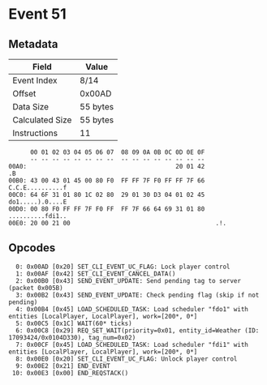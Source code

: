 # Event 51

## Metadata

| Field           | Value    |
|-----------------|----------|
| Event Index     | 8/14     |
| Offset          | 0x00AD   |
| Data Size       | 55 bytes |
| Calculated Size | 55 bytes |
| Instructions    | 11       |

```
      00 01 02 03 04 05 06 07  08 09 0A 0B 0C 0D 0E 0F
      -- -- -- -- -- -- -- --  -- -- -- -- -- -- -- --
00A0:                                         20 01 42                .B
00B0: 43 00 43 01 45 00 80 F0  FF FF 7F F0 FF FF 7F 66  C.C.E..........f
00C0: 64 6F 31 01 80 1C 02 80  29 01 30 D3 04 01 02 45  do1.....).0....E
00D0: 00 80 F0 FF FF 7F F0 FF  FF 7F 66 64 69 31 01 80  ..........fdi1..
00E0: 20 00 21 00                                        .!.            
```

## Opcodes

```
  0: 0x00AD [0x20] SET_CLI_EVENT_UC_FLAG: Lock player control
  1: 0x00AF [0x42] SET_CLI_EVENT_CANCEL_DATA()
  2: 0x00B0 [0x43] SEND_EVENT_UPDATE: Send pending tag to server (packet 0x005B)
  3: 0x00B2 [0x43] SEND_EVENT_UPDATE: Check pending flag (skip if not pending)
  4: 0x00B4 [0x45] LOAD_SCHEDULED_TASK: Load scheduler "fdo1" with entities [LocalPlayer, LocalPlayer], work=[200*, 0*]
  5: 0x00C5 [0x1C] WAIT(60* ticks)
  6: 0x00C8 [0x29] REQ_SET_WAIT(priority=0x01, entity_id=Weather (ID: 17093424/0x0104D330), tag_num=0x02)
  7: 0x00CF [0x45] LOAD_SCHEDULED_TASK: Load scheduler "fdi1" with entities [LocalPlayer, LocalPlayer], work=[200*, 0*]
  8: 0x00E0 [0x20] SET_CLI_EVENT_UC_FLAG: Unlock player control
  9: 0x00E2 [0x21] END_EVENT
 10: 0x00E3 [0x00] END_REQSTACK()
```
